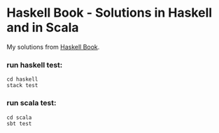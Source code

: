 # Haskell Book - Solutions in Haskell and in Scala

My solutions from [Haskell Book](http://haskellbook.com/).

### run haskell test:

    cd haskell
    stack test

### run scala test:

    cd scala
    sbt test
